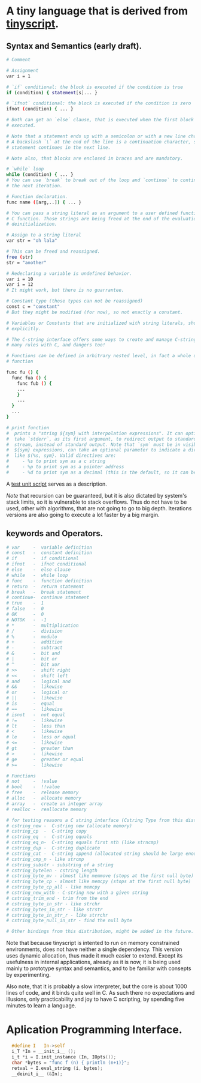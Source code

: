 # A tiny language that is derived from [tinyscript](https://github.com/totalspectrum/tinyscript).

## Syntax and Semantics (early draft).
```sh
# Comment

# Assignment
var i = 1

# `if` conditional: the block is executed if the condition is true
if (condition) { statement[s]... }

# `ifnot` conditional: the block is executed if the condition is zero
ifnot (condition) { ... }

# Both can get an `else` clause, that is executed when the first block is not
# executed.

# Note that a statement ends up with a semicolon or with a new line character.
# A backslash `\` at the end of the line is a continuation character, so the
# statement continues in the next line.

# Note also, that blocks are enclosed in braces and are mandatory.

# `while` loop
while (condition) { ... }
# You can use `break` to break out of the loop and `continue` to continue with
# the next iteration.

# Function declaration.
func name ([arg,..]) { ... }

# You can pass a string literal as an argument to a user defined function, or to a
# C function. Those strings are being freed at the end of the evaluation or at the
# deinitialization.

# Assign to a string literal
var str = "oh lala"

# This can be freed and reassigned.
free (str)
str = "another"

# Redeclaring a variable is undefined behavior.
var i = 10
var i = 12
# It might work, but there is no guarrantee.

# Constant type (those types can not be reassigned)
const c = "constant"
# But they might be modified (for now), so not exactly a constant.

# Variables or Constants that are initialized with string literals, should be freed
# explicitly.

# The C-string interface offers some ways to create and manage C-strings. Those share
# many rules with C, and dangers too!

# Functions can be defined in arbitrary nested level, in fact a whole unit can be a
# function

func fu () {
  func fua () {
    func fub () {
    ...
    }
    ...
  }
  ...
}

# print function
#  prints a "string ${sym} with interpolation expressions". It can optionally
#  take `stderr`, as its first argument, to redirect output to standard error
#  stream, instead of standard output. Note that `sym` must be in visible scope.
#  ${sym} expressions, can take an optional parameter to indicate a directive,
#  like $(%s, sym}. Valid directives are:
#     - %s to print sym as a c string
#     - %p to print sym as a pointer address
#     - %d to print sym as a decimal (this is the default, so it can be omited)
```
A [test unit script](../tests/interpreter_semantics.i) serves as a description.

*Note* that recursion can be guaranteed, but it is also dictated by system's stack
limits, so it is vulnerable to stack overflows. Thus do not have to be used, other
with algorithms, that are not going to go to big depth. Iterations versions are also
going to execute a lot faster by a big margin.

## keywords and Operators.
```sh
# var     -  variable definition
# const   -  constant definition
# if      -  if conditional
# ifnot   -  ifnot conditional
# else    -  else clause
# while   -  while loop
# func    -  function definition
# return  -  return statement
# break   -  break statement
# continue-  continue statement
# true    -  1
# false   -  0
# OK      -  0
# NOTOK   -  -1
# *       -  multiplication
# /       -  division
# %       -  modulo
# +       -  addition
# -       -  subtract
# &       -  bit and
# |       -  bit or
# ^       -  bit xor
# >>      -  shift right
# <<      -  shift left
# and     -  logical and
# &&      -  likewise
# or      -  logical or
# ||      -  likewise
# is      -  equal
# ==      -  likewise
# isnot   -  not equal
# !=      -  likewise
# lt      -  less than
# <       -  likewise
# le      -  less or equal
# <=      -  likewise
# gt      -  greater than
# >       -  likewise
# ge      -  greater or equal
# >=      -  likewise

# Functions
# not     -  !value
# bool    -  !!value
# free    -  release memory
# alloc   -  allocate memory
# array   -  create an integer array
# realloc -  reallocate memory

# for testing reasons a C string interface (Cstring Type from this distribution)
# cstring_new -  C-string new (allocate memory)
# cstring_cp  -  C-string copy
# cstring_eq  -  C-string equals
# cstring_eq_n-  C-string equals first nth (like strncmp)
# cstring_dup -  C-string duplicate
# cstring_cat -  C-string append (allocated string should be large enough)
# cstring_cmp_n - like strcmp
# cstring_substr - substring of a string
# cstring_bytelen - cstring length
# cstring_byte_mv - almost like memmove (stops at the first null byte)
# cstring_byte_cp - almost like memcpy (stops at the first null byte)
# cstring_byte_cp_all - like memcpy
# cstring_new_with - C-string new with a given string
# cstring_trim_end - trim from the end
# cstring_byte_in_str - like strchr
# cstring_bytes_in_str - like strstr
# cstring_byte_in_str_r - like strrchr
# cstring_byte_null_in_str - find the null byte

# Other bindings from this distribution, might be added in the future.
```
Note that because tinyscript is intented to run on memory constrained environments,
does not have neither a single dependency.  This version  uses  dynamic allocation,
thus made  it much  easier to extend. Except its usefulness in internal applications,
already as it is now, it is being used mainly to prototype syntax and semantics, and
to be familiar with consepts by experimenting.

Also note, that it is probably a slow interpreter, but the core is about 1000 lines
of code, and it binds quite well in C. As such there no expectations and illusions,
only practicability and joy to have C scripting, by spending five minutes to learn
a language.

# Aplication Programming Interface.
```C
  #define I   In->self
  i_T *In = __init_i__ ();
  i_t *i = I.init_instance (In, IOpts());
  char *bytes = "func f (n) { println (n+1)}";
  retval = I.eval_string (i, bytes);
  __deinit_i__ (&In);
```
